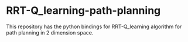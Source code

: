 # RRT-Q_learning-path-planning
This repository has the python bindings for RRT-Q_learning algorithm for path planning in 2 dimension space. 
